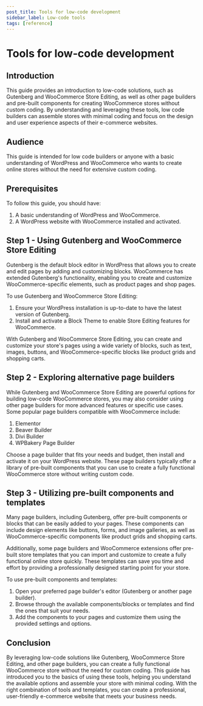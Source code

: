 ```yaml
---
post_title: Tools for low-code development
sidebar_label: Low-code tools
tags: [reference]
---
```


# Tools for low-code development

## Introduction

This guide provides an introduction to low-code solutions, such as Gutenberg and WooCommerce Store Editing, as well as other page builders and pre-built components for creating WooCommerce stores without custom coding. By understanding and leveraging these tools, low code builders can assemble stores with minimal coding and focus on the design and user experience aspects of their e-commerce websites.

## Audience

This guide is intended for low code builders or anyone with a basic understanding of WordPress and WooCommerce who wants to create online stores without the need for extensive custom coding.

## Prerequisites

To follow this guide, you should have:

1. A basic understanding of WordPress and WooCommerce.
2. A WordPress website with WooCommerce installed and activated.

## Step 1 - Using Gutenberg and WooCommerce Store Editing

Gutenberg is the default block editor in WordPress that allows you to create and edit pages by adding and customizing blocks. WooCommerce has extended Gutenberg's functionality, enabling you to create and customize WooCommerce-specific elements, such as product pages and shop pages.

To use Gutenberg and WooCommerce Store Editing:

1. Ensure your WordPress installation is up-to-date to have the latest version of Gutenberg.
2. Install and activate a Block Theme to enable Store Editing features for WooCommerce.

With Gutenberg and WooCommerce Store Editing, you can create and customize your store's pages using a wide variety of blocks, such as text, images, buttons, and WooCommerce-specific blocks like product grids and shopping carts.

## Step 2 - Exploring alternative page builders

While Gutenberg and WooCommerce Store Editing are powerful options for building low-code WooCommerce stores, you may also consider using other page builders for more advanced features or specific use cases. Some popular page builders compatible with WooCommerce include:

1. Elementor
2. Beaver Builder
3. Divi Builder
4. WPBakery Page Builder

Choose a page builder that fits your needs and budget, then install and activate it on your WordPress website. These page builders typically offer a library of pre-built components that you can use to create a fully functional WooCommerce store without writing custom code.

## Step 3 - Utilizing pre-built components and templates

Many page builders, including Gutenberg, offer pre-built components or blocks that can be easily added to your pages. These components can include design elements like buttons, forms, and image galleries, as well as WooCommerce-specific components like product grids and shopping carts.

Additionally, some page builders and WooCommerce extensions offer pre-built store templates that you can import and customize to create a fully functional online store quickly. These templates can save you time and effort by providing a professionally designed starting point for your store.

To use pre-built components and templates:

1. Open your preferred page builder's editor (Gutenberg or another page builder).
2. Browse through the available components/blocks or templates and find the ones that suit your needs.
3. Add the components to your pages and customize them using the provided settings and options.

## Conclusion

By leveraging low-code solutions like Gutenberg, WooCommerce Store Editing, and other page builders, you can create a fully functional WooCommerce store without the need for custom coding. This guide has introduced you to the basics of using these tools, helping you understand the available options and assemble your store with minimal coding. With the right combination of tools and templates, you can create a professional, user-friendly e-commerce website that meets your business needs.
